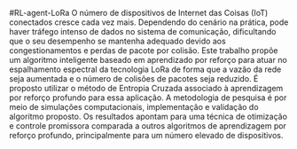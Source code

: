 #RL-agent-LoRa
O número de dispositivos de Internet das Coisas (IoT) conectados cresce cada vez mais. Dependendo do cenário na prática, pode haver tráfego intenso de dados no sistema de comunicação, dificultando que o seu desempenho  se mantenha adequado devido aos congestionamentos e perdas de pacote por colisão. Este trabalho propõe um algoritmo inteligente baseado em aprendizado por reforço para atuar no espalhamento espectral da tecnologia LoRa de forma que a vazão da rede seja aumentada e o número de colisões de pacotes seja reduzido. É proposto utilizar o método de Entropia Cruzada associado à aprendizagem por reforço profundo para essa aplicação. A metodologia de pesquisa é por meio de simulações computacionais, implementação e validação do algoritmo proposto. Os resultados apontam para uma técnica de otimização e controle promissora comparada a outros algoritmos de aprendizagem por reforço profundo, principalmente para um número elevado de dispositivos.
